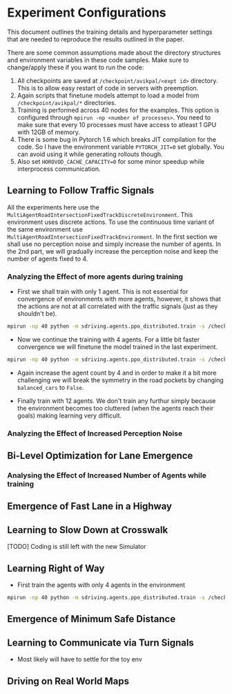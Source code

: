 # Experiment Configurations

This document outlines the training details and hyperparameter settings that are needed to reproduce the results outlined in the paper.

There are some common assumptions made about the directory structures and environment variables in these code samples. Make sure to change/apply these if you want to run the code:

1. All checkpoints are saved at `/checkpoint/avikpal/<expt id>` directory. This is to allow easy restart of code in servers with preemption.
2. Again scripts that finetune models attempt to load a model from `/checkpoint/avikpal/*` directories.
3. Training is performed across 40 nodes for the examples. This option is configured through `mpirun -np <number of processes>`. You need to make sure that every 10 processes must have access to atleast 1 GPU with 12GB of memory.
4. There is some bug in Pytorch 1.6 which breaks JIT compilation for the code. So I have the environment variable `PYTORCH_JIT=0` set globally. You can avoid using it while generating rollouts though.
5. Also set `HOROVOD_CACHE_CAPACITY=0` for some minor speedup while interprocess communication.

## Learning to Follow Traffic Signals

All the experiments here use the `MultiAgentRoadIntersectionFixedTrackDiscreteEnvironment`. This environment uses discrete actions. To use the continuous time variant of the same environment use `MultiAgentRoadIntersectionFixedTrackEnvironment`. In the first section we shall use no perception noise and simply increase the number of agents. In the 2nd part, we will gradually increase the perception noise and keep the number of agents fixed to 4.

### Analyzing the Effect of more agents during training

* First we shall train with only 1 agent. This is not essential for convergence of environments with more agents, however, it shows that the actions are not at all correlated with the traffic signals (just as they shouldn't be).

```bash
mpirun -np 40 python -m sdriving.agents.ppo_distributed.train -s /checkpoint/avikpal/962782 --env MultiAgentRoadIntersectionFixedTrackDiscreteEnvironment --eid ckpt -se 32000 -e 60 --pi-lr 1e-3 --vf-lr 1e-3 --seed 30860 --entropy-coeff 0.001 --target-kl 0.2 -ti 20 -wid 962782 --ac-kwargs "{\"hidden_sizes\": [256, 256], \"history_len\": 5, \"permutation_invariant\": true}" --env-kwargs "{\"horizon\": 200, \"nagents\": 1, \"lidar_noise\": 0.0, \"history_len\": 5, \"timesteps\": 10, \"npoints\": 100, \"turns\": true, \"learn_right_of_way\": true, \"default_color\": true, \"balance_cars\": true}"
```

* Now we continue the training with 4 agents. For a little bit faster convergence we will finetune the model trained in the last experiment.

```bash
mpirun -np 40 python -m sdriving.agents.ppo_distributed.train -s /checkpoint/avikpal/962864 --env MultiAgentRoadIntersectionFixedTrackDiscreteEnvironment --eid ckpt -se 6400 -e 150 --pi-lr 1e-3 --vf-lr 1e-3 --seed 19375 --entropy-coeff 0.001 --target-kl 0.2 -ti 20 -wid 962864 --ac-kwargs "{\"hidden_sizes\": [256, 256], \"history_len\": 5, \"permutation_invariant\": true}" --env-kwargs "{\"horizon\": 250, \"nagents\": 4, \"lidar_noise\": 0.0, \"history_len\": 5, \"timesteps\": 10, \"npoints\": 100, \"turns\": false, \"learn_right_of_way\": false, \"default_color\": true, \"balance_cars\": true}"
```

* Again increase the agent count by 4 and in order to make it a bit more challenging we will break the symmetry in the road pockets by changing `balanced_cars` to `False`.
   
* Finally train with 12 agents. We don't train any furthur simply because the environment becomes too cluttered (when the agents reach their goals) making learning very difficult.

### Analyzing the Effect of Increased Perception Noise


## Bi-Level Optimization for Lane Emergence

### Analysing the Effect of Increased Number of Agents while training


## Emergence of Fast Lane in a Highway


## Learning to Slow Down at Crosswalk

[TODO] Coding is still left with the new Simulator


## Learning Right of Way

* First train the agents with only 4 agents in the environment

```bash
mpirun -np 40 python -m sdriving.agents.ppo_distributed.train -s /checkpoint/avikpal/962783 --env MultiAgentRoadIntersectionFixedTrackDiscreteEnvironment --eid ckpt -se 32000 -e 10000 --pi-lr 1e-3 --vf-lr 1e-3 --seed 28946 --entropy-coeff 0.1 --target-kl 0.2 -ti 20 -wid 962783 --ac-kwargs "{\"hidden_sizes\": [256, 256], \"history_len\": 5, \"permutation_invariant\": true}" --env-kwargs "{\"horizon\": 300, \"nagents\": 4, \"lidar_noise\": 0.0, \"history_len\": 5, \"timesteps\": 10, \"npoints\": 100, \"turns\": true, \"learn_right_of_way\": true, \"default_color\": true, \"balance_cars\": true}"
```


## Emergence of Minimum Safe Distance


## Learning to Communicate via Turn Signals

* Most likely will have to settle for the toy env


## Driving on Real World Maps